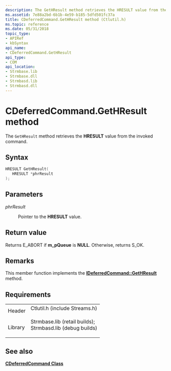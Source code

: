 ```yaml
---
description: The GetHResult method retrieves the HRESULT value from the invoked command.
ms.assetid: 7e88a2bd-6b1b-4e59-b185-5dfd501fc37a
title: CDeferredCommand.GetHResult method (Ctlutil.h)
ms.topic: reference
ms.date: 05/31/2018
topic_type: 
- APIRef
- kbSyntax
api_name: 
- CDeferredCommand.GetHResult
api_type: 
- COM
api_location: 
- Strmbase.lib
- Strmbase.dll
- Strmbasd.lib
- Strmbasd.dll
---
```


# CDeferredCommand.GetHResult method

The `GetHResult` method retrieves the **HRESULT** value from the invoked command.

## Syntax


```C++
HRESULT GetHResult(
   HRESULT *phrResult
);
```



## Parameters

<dl> <dt>

*phrResult* 
</dt> <dd>

Pointer to the **HRESULT** value.

</dd> </dl>

## Return value

Returns E\_ABORT if **m\_pQueue** is **NULL**. Otherwise, returns S\_OK.

## Remarks

This member function implements the [**IDeferredCommand::GetHResult**](/windows/desktop/api/Control/nf-control-ideferredcommand-gethresult) method.

## Requirements



|                    |                                                                                                                                                                                            |
|--------------------|--------------------------------------------------------------------------------------------------------------------------------------------------------------------------------------------|
| Header<br/>  | <dl> <dt>Ctlutil.h (include Streams.h)</dt> </dl>                                                                                   |
| Library<br/> | <dl> <dt>Strmbase.lib (retail builds); </dt> <dt>Strmbasd.lib (debug builds)</dt> </dl> |



## See also

<dl> <dt>

[**CDeferredCommand Class**](cdeferredcommand.md)
</dt> </dl>

 

 




